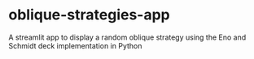 # oblique-strategies-app
A streamlit app to display a random oblique strategy using the Eno and Schmidt deck implementation in Python

